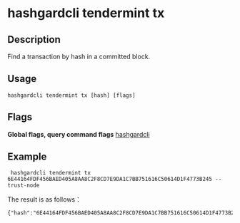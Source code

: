 # hashgardcli tendermint tx

## Description

Find a transaction by hash in a committed block.

## Usage

```shell
hashgardcli tendermint tx [hash] [flags]
```

## Flags

**Global flags, query command flags** [hashgardcli](../README.md)

## Example

```shell
 hashgardcli tendermint tx 6E44164FDF456BAED405A8AA8C2F8CD7E9DA1C7BB751616C50614D1F4773B245 --trust-node
```

The result is as follows：

```txt
{"hash":"6E44164FDF456BAED405A8AA8C2F8CD7E9DA1C7BB751616C50614D1F4773B245","height":"9946","tx":{"type":"auth/StdTx","value":{"msg":[{"type":"cosmos-sdk/BeginRedelegate","value":{"delegator_addr":"gard1m3m4l6g5774qe5jj8cwlyasue22yh32jf4wwet","validator_src_addr":"gardvaloper1m3m4l6g5774qe5jj8cwlyasue22yh32jmhrxfx","validator_dst_addr":"gardvaloper1xn4kvq867rap8vkrwfnp5n2entvpq2avtd0ytq","shares_amount":"11.0000000000"}}],"fee":{"amount":[{"denom":"","amount":"0"}],"gas":"200000"},"signatures":[{"pub_key":{"type":"tendermint/PubKeySecp256k1","value":"AzlKlugl5m+zINrbNRiOIgwUCxAGUm4OvhWFXL8lNr12"},"signature":"rplv/JsF35H/bqlyniUv940M6HS6S0IDY8ynoHjKSc8V0je2nyGqunA66Tt//DkniWLenYxvm1a1SKNhxgWJGQ=="}],"memo":""}},"result":{"data":"CwigquzgBRCX8N0B","log":"Msg 0: ","gas_wanted":"200000","gas_used":"185386","tags":[{"key":"YWN0aW9u","value":"YmVnaW5fcmVkZWxlZ2F0ZQ=="},{"key":"ZGVsZWdhdG9y","value":"Z2FyZDFtM200bDZnNTc3NHFlNWpqOGN3bHlhc3VlMjJ5aDMyamY0d3dldA=="},{"key":"c291cmNlLXZhbGlkYXRvcg==","value":"Z2FyZHZhbG9wZXIxbTNtNGw2ZzU3NzRxZTVqajhjd2x5YXN1ZTIyeWgzMmptaHJ4Zng="},{"key":"ZGVzdGluYXRpb24tdmFsaWRhdG9y","value":"Z2FyZHZhbG9wZXIxeG40a3ZxODY3cmFwOHZrcndmbnA1bjJlbnR2cHEyYXZ0ZDB5dHE="},{"key":"ZW5kLXRpbWU=","value":"CwigquzgBRCX8N0B"}]}}
```
